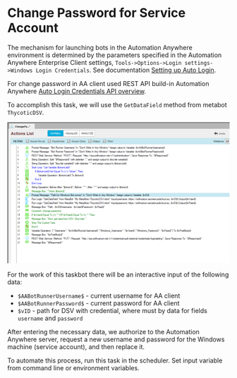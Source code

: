 [title]: # (Change Password)
[tags]: # (DevOps Secrets Vault,DSV)
[priority]: # (3)
# Change Password for Service Account

The mechanism for launching bots in the Automation Anywhere environment is determined by the parameters specified in the Automation Anywhere Enterprise Client settings, ``Tools->Options->Login settings->Windows Login Credentials``. See documentation [Setting up Auto Login](https://docs.automationanywhere.com/bundle/enterprise-v11.3/page/enterprise/topics/aae-client/bot-creator/customizing-an-automation-client/setting-up-auto-login.html).

For change password in AA client used REST API build-in Automation Anywhere [Auto Login Credentials API overview](https://docs.automationanywhere.com/bundle/enterprise-v11.3/page/enterprise/topics/control-room/control-room-api/bot-login-api-overview.html).

To accomplish this task, we will use the ``GetDataField`` method from metabot ``ThycoticDSV``.

![Task](Images/ChangePassword.png)

For the work of this taskbot there will be an interactive input of the following data:

* ``$AABotRunnerUsername$`` - current username for AA client
* ``$AABotRunnerPassword$`` - current password for AA client
* ``$vID`` - path for DSV with credential, where must by data for fields ``username`` and ``password``

After entering the necessary data, we authorize to the Automation Anywhere server, request a new username and password for the Windows machine (service account), and then replace it.

To automate this process, run this task in the scheduler. Set input variable from command line or environment variables.

